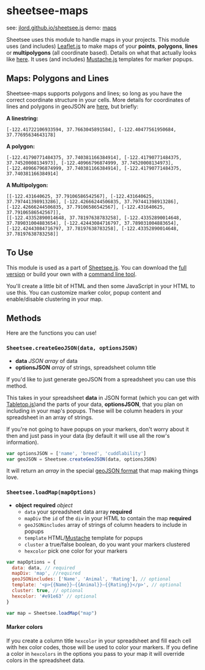 # sheetsee-maps

see: [jlord.github.io/sheetsee.js](http://jlord.github.io/sheetsee.js)
demo: [maps](http://jlord.github.io/sheetsee.js/demos/demo-map.html)

Sheetsee uses this module to handle maps in your projects. This module uses (and includes) [Leaflet.js](http://leafletjs.com) to make maps of your **points**, **polygons**, **lines** or **multipolygons** (all coordinate based). Details on what that actually looks like [here](http://leafletjs.com/examples/geojson.html). It uses (and includes) [Mustache.js](https://mustache.github.io) templates for marker popups.

## Maps: Polygons and Lines

Sheetsee-maps supports polygons and lines; so long as you have the correct coordinate structure in your cells. More details for coordinates of lines and polygons in geoJSON are [here](http://leafletjs.com/examples/geojson.html), but briefly:

**A linestring:**

```text
[-122.41722106933594, 37.7663045891584], [-122.40477561950684, 37.77695634643178]
```

**A polygon:**

```text
[-122.41790771484375, 37.740381166384914], [-122.41790771484375, 37.74520008134973], [-122.40966796874999, 37.74520008134973],[-122.40966796874999, 37.740381166384914], [-122.41790771484375, 37.740381166384914]
```

**A Multipolygon:**

```text
[[-122.431640625, 37.79106586542567], [-122.431640625, 37.797441398913286], [-122.42666244506835, 37.797441398913286],[-122.42666244506835, 37.79106586542567], [-122.431640625, 37.79106586542567]],
[[-122.43352890014648, 37.78197638783258], [-122.43352890014648, 37.789031004883654], [-122.42443084716797, 37.789031004883654], [-122.42443084716797, 37.78197638783258], [-122.43352890014648, 37.78197638783258]]
```

## To Use

This module is used as a part of [Sheetsee.js](http://jlord.us/sheetsee.js). You can download the [full version](https://github.com/jlord/sheetsee.js/blob/master/js/sheetsee.js) or build your own with a [command line tool](https://github.com/jlord/sheetsee).

You'll create a little bit of HTML and then some JavaScript in your HTML to use this. You can customize marker color, popup content and enable/disable clustering in your map.

## Methods

Here are the functions you can use!

### `Sheetsee.createGeoJSON(data, optionsJSON)`

- **data** _JSON array_ of data
- **optionsJSON** _array_ of strings, spreadsheet column title

If you'd like to just generate geoJSON from a spreadsheet you can use this method.

This takes in your spreadsheet **data** in JSON format (which you can get with [Tabletop.js]())and the parts of your data, **optionsJSON**,  that you plan on including in your map's popups. These will be column headers in your spreadsheet in an array of strings.

If you're not going to have popups on your markers, don't worry about it then and just pass in your data (by default it will use all the row's information).

```javascript
var optionsJSON = ['name', 'breed', 'cuddlability']
var geoJSON = Sheetsee.createGeoJSON(data, optionsJSON)
```

It will return an _array_ in the special [geoJSON format](http://geojson.org) that map making things love.

### `Sheetsee.loadMap(mapOptions)`

- **object** **required** _object_
  - `data` your spreadsheet data array **required**
  - `mapDiv` the `id` of the `div` in your HTML to contain the map **required**
  - `geoJSONincludes` array of strings of column headers to include in popups
  - `template` HTML/[Mustache](https://mustache.github.io/) template for popups
  - `cluster` a true/false boolean, do you want your markers clustered
  - `hexcolor` pick one color for your markers

```js
var mapOptions = {
  data: data, // required
  mapDiv: 'map', //required
  geoJSONincludes: ['Name', 'Animal', 'Rating'], // optional
  template: '<p>{{Name}}—{{Animal}}—{{Rating}}</p>', // optional
  cluster: true, // optional
  hexcolor: '#e91e63' // optional
}

var map = Sheetsee.loadMap("map")
```

#### Marker colors

If you create a column title `hexcolor` in your spreadsheet and fill each cell with hex color codes, those will be used to color your markers. If you define a color in `hexcolors` in the options you pass to your map it will override colors in the spreadsheet data.
